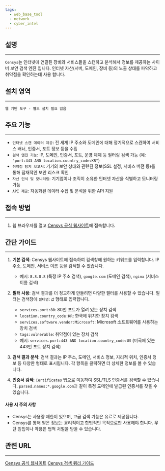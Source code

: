 ```yaml
---
tags:
  - web_base_tool
  - network
  - cyber_intel
---
```

## 설명
---
`Censys`는 인터넷에 연결된 장비와 서비스들을 스캔하고 분석해서 정보를 제공하는 사이버 보안 검색 엔진 입니다. 인터넷 자산(서버, 도메인, 장비 등)의 노출 상태를 파악하고 취약점을 확인하는데 사용 합니다.

## 설치 영역
---
`웹 기반 도구 - 별도 설치 필요 없음`

## 주요 기능
---
- `인터넷 스캔 데이터 제공`: 전 세계 IP 주소와 도메인에 대해 정기적으로 스캔하여 서비스 배너, 인증서, 포트 정보 등을 수집
- `검색 엔진 기능`: IP, 도메인, 인증서, 포트, 운영 체제 등 필터링 검색 가능 (예: `"port:443 AND location.country_code:KR"`)
- `취약점 탐지 보고서`: 기기의 보안 상태와 관련된 정보(SSL 설정, 서비스 버전 등)를 통해 잠재적인 보안 리스크 확인
- `자산 인식 및 모니터링`: 기기업이나 조직이 소유한 인터넷 자산을 식별하고 모니터링 가능
- `API 제공`: 자동화된 데이터 수집 및 분석을 위한 API 지원

## 접속 방법
---
1. 웹 브라우저를 열고 [Censys 공식 웹사이트](https://search.censys.io/)에 접속합니다.

## 간단 가이드
---
1.  **기본 검색**: Censys 웹사이트에 접속하여 검색창에 원하는 키워드를 입력합니다. IP 주소, 도메인, 서비스 이름 등을 검색할 수 있습니다.
    *   예시: `8.8.8.8` (특정 IP 주소 검색), `google.com` (도메인 검색), `nginx` (서비스 이름 검색)

2.  **필터 사용**: 검색 결과를 더 정교하게 만들려면 다양한 필터를 사용할 수 있습니다. 필터는 검색창에 `필터명:값` 형태로 입력합니다.
    *   `services.port:80`: 80번 포트가 열려 있는 장치 검색
    *   `location.country_code:KR`: 한국에 위치한 장치 검색
    *   `services.software.vendor:Microsoft`: Microsoft 소프트웨어를 사용하는 장치 검색
    *   `tags:vulnerable`: 취약점이 있는 장치 검색
    *   예시: `services.port:443 AND location.country_code:US` (미국에 있는 443번 포트 장치 검색)

3.  **검색 결과 분석**: 검색 결과는 IP 주소, 도메인, 서비스 정보, 지리적 위치, 인증서 정보 등 다양한 형태로 표시됩니다. 각 항목을 클릭하면 더 상세한 정보를 볼 수 있습니다.

4.  **인증서 검색**: `Certificates` 탭으로 이동하여 SSL/TLS 인증서를 검색할 수 있습니다. `parsed.names:*.google.com`과 같이 특정 도메인에 발급된 인증서를 찾을 수 있습니다.

#### 사용 시 주의 사항
- Censys는 사용량 제한이 있으며, 고급 검색 기능은 유료로 제공됩니다.
- Censys를 통해 얻은 정보는 윤리적이고 합법적인 목적으로만 사용해야 합니다. 무단 침입이나 악용은 법적 처벌을 받을 수 있습니다.

## 관련 URL
---
[Censys 공식 웹사이트](https://search.censys.io/)
[Censys 검색 쿼리 가이드](https://censys.io/docs/search/)


